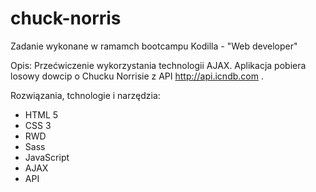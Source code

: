 # chuck-norris

Zadanie wykonane w ramamch bootcampu Kodilla - "Web developer"

Opis: Przećwiczenie wykorzystania technologii AJAX. Aplikacja pobiera losowy dowcip o Chucku Norrisie z API http://api.icndb.com .

Rozwiązania, tchnologie i narzędzia:

- HTML 5
- CSS 3
- RWD
- Sass
- JavaScript
- AJAX
- API
